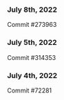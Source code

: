 ### July 8th, 2022

Commit #273963

### July 5th, 2022

Commit #314353


### July 4th, 2022

Commit #72281
